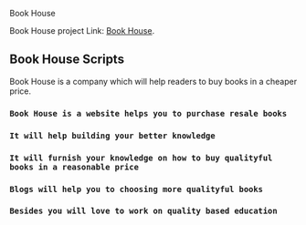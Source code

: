 Book House

Book House project Link: [Book House](https://bookhouse-ed4d1.web.app/).

## Book House Scripts

Book House is a company which will help readers to buy books in a cheaper price.

### `Book House is a website helps you to purchase resale books`

### `It will help building your better knowledge`

### `It will furnish your knowledge on how to buy qualityful books in a reasonable price`

### `Blogs will help you to choosing more qualityful books`

### `Besides you will love to work on quality based education`
